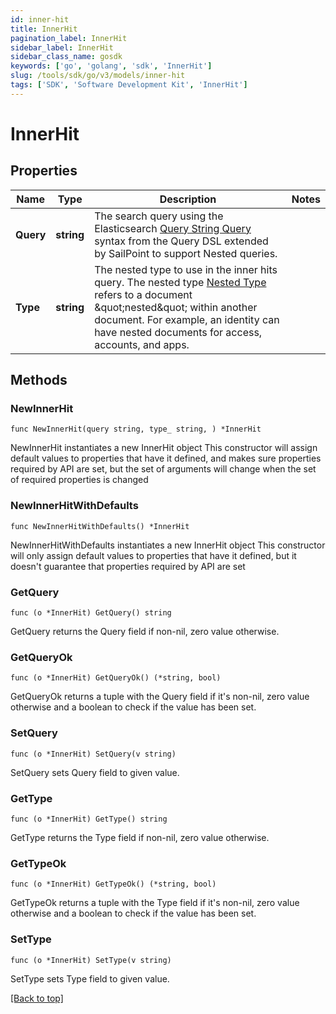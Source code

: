 ```yaml
---
id: inner-hit
title: InnerHit
pagination_label: InnerHit
sidebar_label: InnerHit
sidebar_class_name: gosdk
keywords: ['go', 'golang', 'sdk', 'InnerHit'] 
slug: /tools/sdk/go/v3/models/inner-hit
tags: ['SDK', 'Software Development Kit', 'InnerHit']
---
```


# InnerHit

## Properties

Name | Type | Description | Notes
------------ | ------------- | ------------- | -------------
**Query** |  **string** | The search query using the Elasticsearch [Query String Query](https://www.elastic.co/guide/en/elasticsearch/reference/5.2/query-dsl-query-string-query.html#query-string) syntax from the Query DSL extended by SailPoint to support Nested queries. | 
**Type** |  **string** | The nested type to use in the inner hits query.  The nested type [Nested Type](https://www.elastic.co/guide/en/elasticsearch/reference/current/nested.html) refers to a document \&quot;nested\&quot; within another document. For example, an identity can have nested documents for access, accounts, and apps. | 

## Methods

### NewInnerHit

`func NewInnerHit(query string, type_ string, ) *InnerHit`

NewInnerHit instantiates a new InnerHit object
This constructor will assign default values to properties that have it defined,
and makes sure properties required by API are set, but the set of arguments
will change when the set of required properties is changed

### NewInnerHitWithDefaults

`func NewInnerHitWithDefaults() *InnerHit`

NewInnerHitWithDefaults instantiates a new InnerHit object
This constructor will only assign default values to properties that have it defined,
but it doesn't guarantee that properties required by API are set

### GetQuery

`func (o *InnerHit) GetQuery() string`

GetQuery returns the Query field if non-nil, zero value otherwise.

### GetQueryOk

`func (o *InnerHit) GetQueryOk() (*string, bool)`

GetQueryOk returns a tuple with the Query field if it's non-nil, zero value otherwise
and a boolean to check if the value has been set.

### SetQuery

`func (o *InnerHit) SetQuery(v string)`

SetQuery sets Query field to given value.


### GetType

`func (o *InnerHit) GetType() string`

GetType returns the Type field if non-nil, zero value otherwise.

### GetTypeOk

`func (o *InnerHit) GetTypeOk() (*string, bool)`

GetTypeOk returns a tuple with the Type field if it's non-nil, zero value otherwise
and a boolean to check if the value has been set.

### SetType

`func (o *InnerHit) SetType(v string)`

SetType sets Type field to given value.



[[Back to top]](#) 



